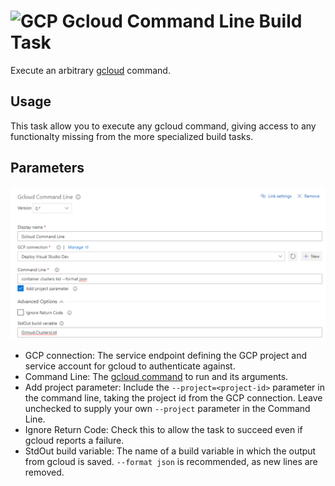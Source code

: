 ﻿# ![GCP][GCPLogo] Gcloud Command Line Build Task

Execute an arbitrary [gcloud][gcloud] command.

## Usage

This task allow you to execute any gcloud command, giving access to any functionalty missing from the more specialized
build tasks.

## Parameters

![Gcloud Command Line Build Task Inputs][gcloud-inputs]

 - GCP connection:
   The service endpoint defining the GCP project and service account for gcloud to authenticate against.
 - Command Line: The [gcloud command][gcloud] to run and its arguments.
 - Add project parameter: Include the `--project=<project-id>` parameter in the command line,
   taking the project id from the GCP connection. Leave unchecked to supply your own `--project` parameter in the
   Command Line.
 - Ignore Return Code: Check this to allow the task to succeed even if gcloud reports a failure.
 - StdOut build variable: The name of a build variable in which the output from gcloud is saved.
   `--format json` is recommended, as new lines are removed.

 [GCPLogo]: ../images/cloud_64x64.png
 [gcloud-inputs]: ../images/screenshots/gcloud-inputs.png

 [gcloud]: https://cloud.google.com/sdk/gcloud/reference/
